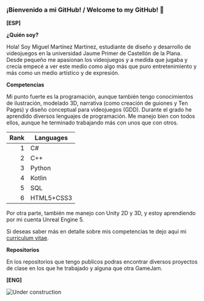### ¡Bienvenido a mi GitHub! / Welcome to my GitHub! 👋

**[ESP]**

**¿Quién soy?**

Hola! Soy Miguel Martínez Martínez, estudiante de diseño y desarrollo de videojuegos en la universidad Jaume Primer de Castellón de la Plana. Desde pequeño me apasionan los videojuegos y a medida que jugaba y crecía empecé a ver este medio como algo más que puro entretenimiento y más como un medio artístico y de expresión.

**Competencias**

Mi punto fuerte es la programación, aunque también tengo conocimientos de ilustración, modelado 3D, narrativa (como creación de guiones y Ten Pages) y diseño conceptual para videojuegos (GDD). Durante el grado he aprendido diversos lenguajes de programación. Me manejo bien con todos ellos, aunque he terminado trabajando más con unos que con otros.

| Rank | Languages |
|-----:|-----------|
|1|C#|
|2|C++|
|3|Python|
|4|Kotlin|
|5|SQL|
|6|HTML5+CSS3|

Por otra parte, también me manejo con Unity 2D y 3D, y estoy aprendiendo por mi cuenta Unreal Engine 5.

Si deseas saber más en detalle sobre mis competencias te dejo aquí mi [curriculum vitae]([https://drive.google.com/file/d/1Cn16an42YSRHGHUEcLX5FDqDaU_LMB0r/view?usp=share_link](https://drive.google.com/file/d/1Y7t6wnoi5JTlOrZ8utM2jQyh1wb4MeAE/view?usp=sharing)).

**Repositorios**

En los repositorios que tengo publicos podras encontrar diversos proyectos de clase en los que he trabajado y alguna que otra GameJam.

**[ENG]**

![Under construction](https://st.depositphotos.com/1252248/1783/i/450/depositphotos_17833325-stock-photo-under-construction.jpg)

<!--
**miguelmm95/miguelmm95** is a ✨ _special_ ✨ repository because its `README.md` (this file) appears on your GitHub profile.

Here are some ideas to get you started:

- 🔭 I’m currently working on ...
- 🌱 I’m currently learning ...
- 👯 I’m looking to collaborate on ...
- 🤔 I’m looking for help with ...
- 💬 Ask me about ...
- 📫 How to reach me: ...
- 😄 Pronouns: ...
- ⚡ Fun fact: ...
-->
